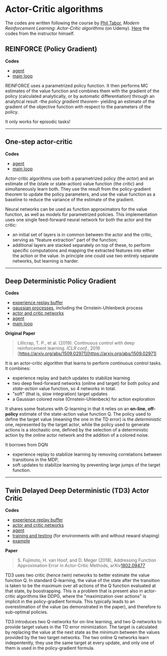 # Actor-Critic algorithms

The codes are written following the course by [Phil Tabor](https://github.com/philtabor), *Modern Reinforcement Learning: Actor-Critic algorithms* (on Udemy).
[Here](https://github.com/philtabor/Actor-Critic-Methods-Paper-To-Code) the codes from the instructor himself.


## REINFORCE (Policy Gradient)

**Codes**

- [agent](REINFORCE/agents.py)
- [main loop](../examples/lunarlander_REINFORCE.py)

REINFORCE uses a parametrized policy function.
It then performs MC estimates of the value function and combines them with the gradient of the policy (calculated analytically, or by automatic differentiation) through an analytical result -the *policy gradient theorem*- yielding an estimate of the gradient of the objective function with respect to the parameters of the policy.

It only works for episodic tasks!

---

## One-step actor-critic

**Codes**

- [agent](AC/agents.py)
- [main loop](../examples/lunarlander_actor_critic.py)

Actor-critic algorithms use both a parametrized policy (the *actor*) and an estimate of the (state or state-action) value function (the *critic*) and simultaneously learn both.
They use the result from the policy-gradient theorem to update the policy parameters, and use the value function as a baseline to reduce the variance of the estimate of the gradient.

Neural networks can be used as function approximators for the value function, as well as models for parametrized policies.
This implementation uses one single feed-forward neural network for both the actor and the critic:
- an initial set of layers is in common between the actor and the critic, serving as "feature extraction" part of the function;
- additional layers are stacked separately on top of these, to perform specific computations and mapping the extracted features into either the action or the value.
In principle one could use two entirely separate networks, but learning is harder.

---

## Deep Deterministic Policy Gradient

**Codes**

- [experience replay buffer](memory.py)
- [gaussian processes](processes.py), including the Ornstein-Uhlenbeck process
- [actor and critic networks](DDPG/networks.py)
- [agent](DDPG/agents.py)
- [main loop](../examples/lunarlander_ddpg.py)

**Original Paper**
> Lillicrap, T. P., et al. (2019). Continuous control with deep reinforcement learning. *ICLR conf.*, 2016 [https://arxiv.org/abs/1509.02971](https://arxiv.org/abs/1509.02971)

It is an actor-critic algorithm that learns to perform continuous control tasks. It combines:
- experience replay and batch updates to stabilize learning
- two deep feed-forward networks (online and target) for both policy and *state-action* value function, so 4 networks in total.
- "soft" (that is, slow integration) target updates
- a Gaussian colored noise (Ornstein-Uhlenbeck) for action exploration

It shares some features with Q-learning in that it relies on an **on-line**, **off-policy** estimate of the state-action value function Q.
The policy used to define the target value (meaning the one in the TD error) is the *deterministic* one, represented by the target actor, while the policy used to generate actions is a stochastic one, defined by the selection of a deterministic action by the online actor network and the addition of a colored noise.

It borrows from DQN
- experience replay to stabilize learning by removing correlations between transitions in the MDP,
- soft updates to stabilize learning by preventing large jumps of the target function.

---

## Twin Delayed Deep Deterministic (TD3) Actor Critic

**Codes**

- [experience replay buffer](memory.py)
- [actor and critic networks](TD3/networks.py)
- [agent](TD3/agents.py)
- [training and testing](TD3/main.py) (for environments with and without reward shaping)
- [example](../examples/td3.py)

**Paper**
> S. Fujimoto, H. van Hoof, and D. Meger (2018), Addressing Function Approximation Error in Actor-Critic Methods, arXiv[1802.09477](https://arxiv.org/abs/1802.09477v3) 

TD3 uses two critic (hence *twin*) networks to better estimate the value function Q.
In standard Q-learning, the value of the state after the transition is taken to be the maximum over all actions of the Q function evaluated at that state, by boostrapping.
This is a problem that is present also in actor-critic algorithms like DDPG, where the "maximization over actions" is implicit in the policy-gradient formula.
This typically leads to an overestimation of the value (as demonstrated in the paper), and therefore to sub-optimal policies.

TD3 introduces two Q-networks for on-line learning, and two Q-networks to provide target values in the TD error minimization.
The target is calculated by replacing the value at the next state as the minimum between the values provided by the two target networks.
The two online Q networks learn indepentently, they use the same target at every update, and only one of them is used in the policy-gradient formula.
